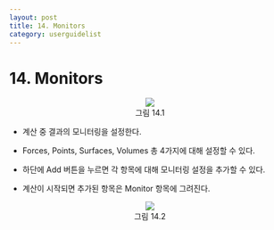 ```yaml
---
layout: post
title: 14. Monitors
category: userguidelist
---
```


# 14. Monitors

<p align='Center'>
    <img src="https:nextfoam.co.kr/baramManual/userguide/14.1.png"><br>
    그림 14.1
</p>

* 계산 중 결과의 모니터링을 설정한다.<br>

* Forces, Points, Surfaces, Volumes 총 4가지에 대해 설정할 수 있다.<br>

* 하단에 Add 버튼을 누르면 각 항목에 대해 모니터링 설정을 추가할 수 있다.<br>

* 계산이 시작되면 추가된 항목은 Monitor 항목에 그려진다.<br>

<p align='Center'>
    <img src="https:nextfoam.co.kr/baramManual/userguide/14.2.png"><br>
    그림 14.2
</p>